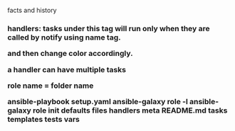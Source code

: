 facts and history

<html>
<h3>
handlers:
tasks under this tag will run only when they are called by notify
using name tag.

and then change color accordingly.

a handler can have multiple tasks

role name = folder name

ansible-playbook setup.yaml
ansible-galaxy role -l
ansible-galaxy role init <roleName>
defaults  files  handlers  meta  README.md  tasks  templates  tests  vars
</h3>
</html>
